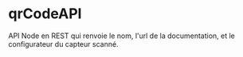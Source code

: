 # qrCodeAPI
API Node en REST qui renvoie le nom, l'url de la documentation, et le configurateur du capteur scanné.
